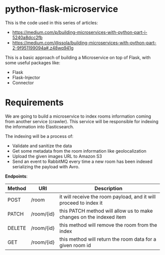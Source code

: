 # python-flask-microservice

This is the code used in this series of articles: 

- https://medium.com/p/building-microservices-with-python-part-i-5240a8dcc2fb
- https://medium.com/@ssola/building-microservices-with-python-part-2-9f951199094a#.z48wq941g

This is a basic approach of building a Microservice on top of Flask, with some useful packages like:

- Flask
- Flask-Injector
- Connector

# Requirements

We are going to build a microservice to index rooms information coming from another service (crawler). This service will be responsible for indexing the information into Elasticsearch.

The indexing will be a process of:

- Validate and sanitize the data
- Get some metadata from the room information like geolocalization
- Upload the given images URL to Amazon S3
- Send an event to RabbitMQ every time a new room has been indexed serializing the payload with Avro.


**Endpoints**:

|Method|URI|Description|
|------|---|-----------|
| POST | /room | it will receive the room payload, and it will proceed to index it |
| PATCH | /room/{id} | this PATCH method will allow us to make changes on the indexed item |
| DELETE | /room/{id} | this method will remove the room from the index |
| GET | /room/{id} | this method will return the room data for a given room id |
